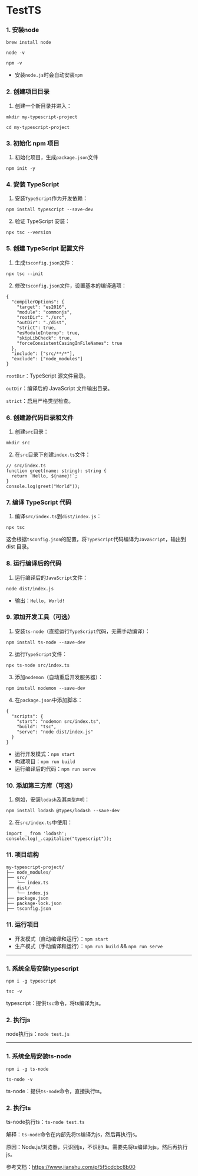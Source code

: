 # TestTS

### 1. 安装node

`brew install node`

`node -v`

`npm -v`

- 安装`node.js`时会自动安装`npm`

### 2. 创建项目目录

1. 创建一个新目录并进入：

`mkdir my-typescript-project`

`cd my-typescript-project`

### 3. 初始化 npm 项目

1. 初始化项目，生成`package.json`文件

`npm init -y`

### 4. 安装 TypeScript

1. 安装`TypeScript`作为开发依赖：

`npm install typescript --save-dev`

2. 验证 TypeScript 安装：

`npx tsc --version`

### 5. 创建 TypeScript 配置文件

1. 生成`tsconfig.json`文件：

`npx tsc --init`

2. 修改`tsconfig.json`文件，设置基本的编译选项：

```
{
  "compilerOptions": {
    "target": "es2016",
    "module": "commonjs",
    "rootDir": "./src",
    "outDir": "./dist",
    "strict": true,
    "esModuleInterop": true,
    "skipLibCheck": true,
    "forceConsistentCasingInFileNames": true
  },
  "include": ["src/**/*"],
  "exclude": ["node_modules"]
}
```
`rootDir`：TypeScript 源文件目录。

`outDir`：编译后的 JavaScript 文件输出目录。

`strict`：启用严格类型检查。

### 6. 创建源代码目录和文件

1. 创建`src`目录：

`mkdir src`

2. 在`src`目录下创建`index.ts`文件：

```
// src/index.ts
function greet(name: string): string {
  return `Hello, ${name}!`;
}
console.log(greet("World"));
```

### 7. 编译 TypeScript 代码

1. 编译`src/index.ts`到`dist/index.js`：

`npx tsc`

这会根据`tsconfig.json`的配置，将`TypeScript`代码编译为`JavaScript`，输出到 dist 目录。

### 8. 运行编译后的代码

1. 运行编译后的`JavaScript`文件：

`node dist/index.js`

- 输出：`Hello, World!`

### 9. 添加开发工具（可选）

1. 安装`ts-node`（直接运行`TypeScript`代码，无需手动编译）：

`npm install ts-node --save-dev`

2. 运行`TypeScript`文件：

`npx ts-node src/index.ts`

3. 添加`nodemon`（自动重启开发服务器）：

`npm install nodemon --save-dev`

4. 在`package.json`中添加脚本：

```
{
  "scripts": {
    "start": "nodemon src/index.ts",
    "build": "tsc",
    "serve": "node dist/index.js"
  }
}
```

- 运行开发模式：`npm start`
- 构建项目：`npm run build`
- 运行编译后的代码：`npm run serve`

### 10. 添加第三方库（可选）

1. 例如，安装`lodash`及其`类型声明`：

`npm install lodash @types/lodash --save-dev`

2. 在`src/index.ts`中使用：

```
import _ from 'lodash';
console.log(_.capitalize("typescript"));
```

### 11. 项目结构

```
my-typescript-project/
├── node_modules/
├── src/
│   └── index.ts
├── dist/
│   └── index.js
├── package.json
├── package-lock.json
├── tsconfig.json
```

### 11. 运行项目

- 开发模式（自动编译和运行）：`npm start`
- 生产模式（手动编译和运行）：`npm run build` && `npm run serve`

---

### 1. 系统全局安装typescript

`npm i -g typescript`

`tsc -v`

typescript：提供`tsc`命令，将ts编译为js。

### 2. 执行js

node执行js：`node test.js`

---

### 1. 系统全局安装ts-node

`npm i -g ts-node`

`ts-node -v`

ts-node：提供`ts-node`命令，直接执行ts。

### 2. 执行ts

ts-node执行ts：`ts-node test.ts`

解释：`ts-node`命令在内部先将ts编译为js，然后再执行js。

原因：Node.js/浏览器，只识别js，不识别ts。需要先将ts编译为js，然后再执行js。

参考文档：https://www.jianshu.com/p/5f5cdcbc8b00
